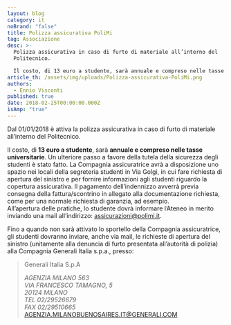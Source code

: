 ```yaml
---
layout: blog
category: it
noBrand: "false"
title: Polizza assicurativa PoliMi
tag: Associazione
desc: >-
  Polizza assicurativa in caso di furto di materiale all’interno del
  Politecnico.

  Il costo, di 13 euro a studente, sarà annuale e compreso nelle tasse universitarie.
article_th: /assets/img/uploads/Polizza-assicurativa-PoliMi.png
authors:
  - Ennio Visconti
published: true
date: 2018-02-25T00:00:00.000Z
isAmp: "true"
---
```

Dal 01/01/2018 è attiva la polizza assicurativa in caso di furto di materiale all’interno del Politecnico.

Il costo, di **13 euro a studente**, sarà **annuale e compreso nelle tasse universitarie**. Un ulteriore passo a favore della tutela della sicurezza degli studenti è stato fatto. La Compagnia assicuratrice avrà a disposizione uno spazio nei locali della segreteria studenti in Via Golgi, in cui fare richiesta di apertura del sinistro e per fornire informazioni agli studenti riguardo la copertura assicurativa. Il pagamento dell’indennizzo avverrà previa consegna della fattura/scontrino in allegato alla documentazione richiesta, come per una normale richiesta di garanzia, ad esempio.\
All’apertura delle pratiche, lo studente dovrà informare l’Ateneo in merito inviando una mail all’indirizzo: [assicurazioni@polimi.it](mailto:assicurazioni@polimi.it).

Fino a quando non sarà attivato lo sportello della Compagnia assicuratrice, gli studenti dovranno inviare, anche via mail, le richieste di apertura del sinistro (unitamente alla denuncia di furto presentata all’autorità di polizia) alla Compagnia Generali Italia s.p.a., presso:

> Generali Italia S.p.A
>
> *AGENZIA MILANO 563*\
> *VIA FRANCESCO TAMAGNO, 5*\
> *20124 MILANO*\
> *TEL 02/29526679*\
> *FAX 02/29510665*\
> [AGENZIA.MILANOBUENOSAIRES.IT@GENERALI.COM](mailto:agenzia.milanobuenosaires.it@generali.com)